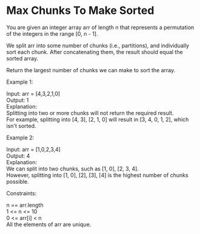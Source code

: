# Max Chunks To Make Sorted

You are given an integer array arr of length n that represents a permutation of the integers in the range [0, n - 1].

We split arr into some number of chunks (i.e., partitions), and individually sort each chunk. After concatenating them, the result should equal the sorted array.

Return the largest number of chunks we can make to sort the array.

Example 1:

Input: arr = [4,3,2,1,0]\
Output: 1\
Explanation:\
Splitting into two or more chunks will not return the required result.\
For example, splitting into [4, 3], [2, 1, 0] will result in [3, 4, 0, 1, 2], which isn't sorted.

Example 2:

Input: arr = [1,0,2,3,4]\
Output: 4\
Explanation:\
We can split into two chunks, such as [1, 0], [2, 3, 4].\
However, splitting into [1, 0], [2], [3], [4] is the highest number of chunks possible.

Constraints:

n == arr.length\
1 <= n <= 10\
0 <= arr[i] < n\
All the elements of arr are unique.